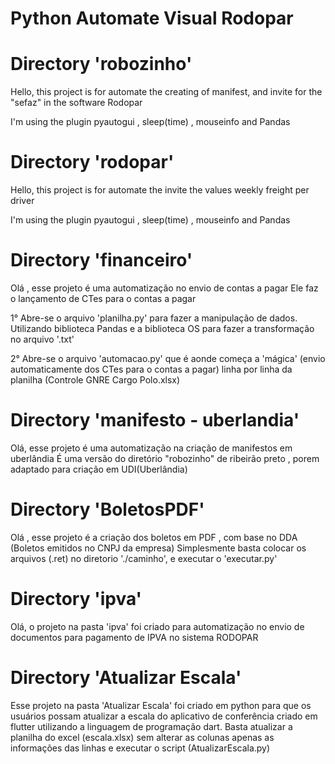 # Python Automate Visual Rodopar

# Directory 'robozinho'

Hello, this project is for automate the creating of manifest, and invite for the "sefaz" in the software Rodopar

I'm using the plugin pyautogui , sleep(time) , mouseinfo and Pandas

# Directory 'rodopar'

Hello, this project is for automate the invite the values weekly freight per driver

I'm using the plugin pyautogui , sleep(time) , mouseinfo and Pandas

# Directory 'financeiro'

Olá , esse projeto é uma automatização no envio de contas a pagar
Ele faz o lançamento de CTes para o contas a pagar

1° Abre-se o arquivo 'planilha.py' para fazer a manipulação de dados.
    Utilizando biblioteca Pandas e a biblioteca OS para fazer a transformação no arquivo '.txt'

    
2° Abre-se o arquivo 'automacao.py' que é aonde começa a 'mágica' 
    (envio automaticamente dos CTes para o contas a pagar) 
    linha por linha da planilha (Controle GNRE Cargo Polo.xlsx)

# Directory 'manifesto - uberlandia'

Olá, esse projeto é uma automatização na criação de manifestos em uberlândia
É uma versão do diretório "robozinho" de ribeirão preto , porem adaptado para criação em UDI(Uberlândia)

# Directory 'BoletosPDF'

Olá , esse projeto é a criação dos boletos em PDF , com base no DDA (Boletos emitidos no CNPJ da empresa)
Simplesmente basta colocar os arquivos (.ret) no diretorio './caminho', e executar o 'executar.py'

# Directory 'ipva'

Olá, o projeto na pasta 'ipva' foi criado para automatização no envio de
documentos para pagamento de IPVA no sistema RODOPAR

# Directory 'Atualizar Escala'

Esse projeto na pasta 'Atualizar Escala' foi criado em python para que os usuários possam atualizar a escala
do aplicativo de conferência criado em flutter utilizando a linguagem de programação dart.
Basta atualizar a planilha do excel (escala.xlsx) sem alterar as colunas apenas as informações das linhas
e executar o script (AtualizarEscala.py)
